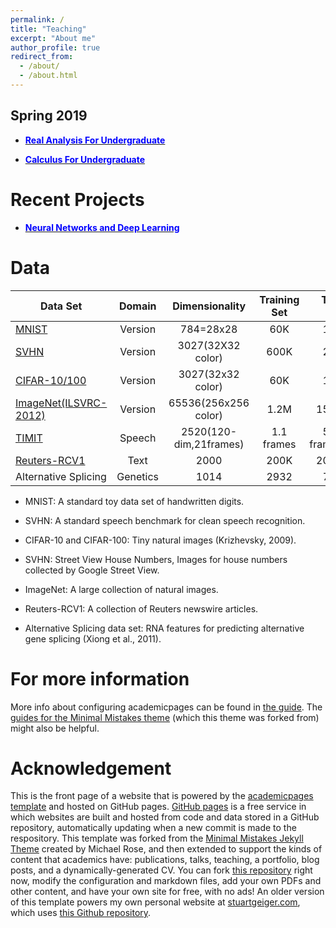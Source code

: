 ```yaml
---
permalink: /
title: "Teaching"
excerpt: "About me"
author_profile: true
redirect_from: 
  - /about/
  - /about.html
---
```


Spring 2019
------
* [<span style="color:blue">**Real Analysis For Undergraduate**</span>](https://wuguoning.github.io/teaching/2019-spring-teaching-1)

* [<span style="color:blue">**Calculus For Undergraduate**</span>](https://wuguoning.github.io/teaching/2019-spring-teaching-2)


Recent Projects
======
* [<span style="color:blue">**Neural Networks and Deep Learning**</span>](https://github.com/wuguoning/neural_network_deep_learning)

Data
======

| Data Set              | Domain   | Dimensionality         | Training Set    | Test Set   |
| --------              | :------: | :--------------:       | :-------------: | ---------: |
| [MNIST](http://yann.lecun.com/exdb/mnist/)| Version  | 784=28x28              | 60K             | 10K        |
| [SVHN](http://ufldl.stanford.edu/housenumbers/) | Version  | 3027(32X32 color)      | 600K            | 26K        |
| [CIFAR-10/100](https://www.cs.toronto.edu/~kriz/cifar.html)| Version  | 3027(32x32 color)      | 60K             | 10K        |
| [ImageNet(ILSVRC-2012)](http://www.image-net.org/) | Version  | 65536(256x256 color)   | 1.2M            | 150K       |
| [TIMIT](https://catalog.ldc.upenn.edu/LDC93S1)| Speech   | 2520(120-dim,21frames) | 1.1 frames      | 58K frames |
| [Reuters-RCV1](https://archive.ics.uci.edu/ml/datasets/Reuters+RCV1+RCV2+Multilingual,+Multiview+Text+Categorization+Test+collection)          | Text     | 2000                   | 200K            | 200K       |
| Alternative Splicing  | Genetics | 1014                   | 2932            | 733        |

* MNIST: A standard toy data set of handwritten digits.

* SVHN: A standard speech benchmark for clean speech recognition.

* CIFAR-10 and CIFAR-100: Tiny natural images (Krizhevsky, 2009).

* SVHN: Street View House Numbers, Images for house numbers collected by Google Street View.

* ImageNet: A large collection of natural images.

* Reuters-RCV1: A collection of Reuters newswire articles.

* Alternative Splicing data set: RNA features for predicting alternative gene splicing (Xiong et al., 2011).


For more information
======

More info about configuring academicpages can be found in [the guide](https://academicpages.github.io/markdown/). The [guides for the Minimal Mistakes theme](https://mmistakes.github.io/minimal-mistakes/docs/configuration/) (which this theme was forked from) might also be helpful.

Acknowledgement
======

This is the front page of a website that is powered by the [academicpages template](https://github.com/academicpages/academicpages.github.io) and hosted on GitHub pages. [GitHub pages](https://pages.github.com) is a free service in which websites are built and hosted from code and data stored in a GitHub repository, automatically updating when a new commit is made to the respository. This template was forked from the [Minimal Mistakes Jekyll Theme](https://mmistakes.github.io/minimal-mistakes/) created by Michael Rose, and then extended to support the kinds of content that academics have: publications, talks, teaching, a portfolio, blog posts, and a dynamically-generated CV. You can fork [this repository](https://github.com/academicpages/academicpages.github.io) right now, modify the configuration and markdown files, add your own PDFs and other content, and have your own site for free, with no ads! An older version of this template powers my own personal website at [stuartgeiger.com](http://stuartgeiger.com), which uses [this Github repository](https://github.com/staeiou/staeiou.github.io).
